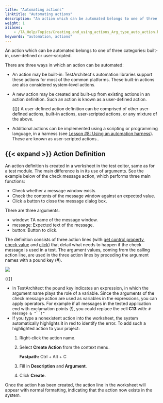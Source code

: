 ```yaml
--- 
title: "Automating actions"
linktitle: "Automating actions"
description: "An action which can be automated belongs to one of three categories: built-in, user-defined or user-scripted."
weight: 1
aliases: 
    - /TA_Help/Topics/Creating_and_using_actions_Arg_type_auto_action.html
keywords: "automation, actions"
---
```


An action which can be automated belongs to one of three categories: built-in, user-defined or user-scripted.

There are three ways in which an action can be automated:

-   An action may be built-in: TestArchitect's automation libraries support these actions for most of the common platforms. These built-in actions are also considered system-level actions.
-   A new action may be created and built-up from existing actions in an action definition. Such an action is known as a user-defined action.

    {{<note>}} A user-defined action definition can be comprised of other user-defined actions, built-in actions, user-scripted actions, or any mixture of the above.

-   Additional actions can be implemented using a scripting or programming language, in a harness \(see [Lesson \#8: Using an automation harness](/testarchitect-tutorial/part-3-extending-testarchitect/lesson-8-using-an-automation-harness/)\). These are known as user-scripted actions..

## {{< expand >}} Action Definition

An action definition is created in a worksheet in the test editor, same as for a test module. The main difference is in its use of arguments. See the example below of the check message action, which performs three main functions:

-   Check whether a message window exists.
-   Check the contents of the message window against an expected value.
-   Click a button to close the message dialog box.

There are three arguments:

-   window: TA name of the message window.
-   message: Expected text of the message.
-   button: Button to click.

The definition consists of three action lines \(with [get control property](/automation-guide/action-based-testing-language/built-in-actions/user-interface-actions/control-element/get-control-property), [check value](/automation-guide/action-based-testing-language/built-in-actions/test-support-actions/value-handling/check-value) and [click](/automation-guide/action-based-testing-language/built-in-actions/system-actions/mouse/click)\) that detail what needs to happen if the check message is used in a test. The argument values, coming from the calling action line, are used in the three action lines by preceding the argument names with a pound key \(\#\).

![](/images/TA_Help/Images/Action_check_message.png)

{{<note>}}

-   In TestArchitect the pound key indicates an expression, in which the argument name plays the role of a variable. Since the arguments of the check message action are used as variables in the expressions, you can apply operators. For example if all messages in the tested application end with exclamation points \(!\), you could replace the cell **C13** with: `# message & "``!"`
-   If you type a nonexistent action into the worksheet, the system automatically highlights it in red to identify the error. To add such a highlighted action to your project:
    1.  Right-click the action name.
    2.  Select **Create Action** from the context menu.

        **Fastpath:** Ctrl + Alt + C

    3.  Fill in **Description** and **Argument**.
    4.  Click **Create**.

Once the action has been created, the action line in the worksheet will appear with normal formatting, indicating that the action now exists in the system.


